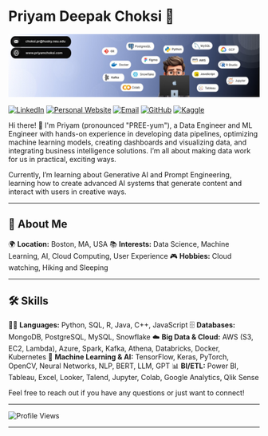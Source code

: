 # Priyam Deepak Choksi 🌟
![Header Image](https://github.com/priyam-choksi/priyam-choksi/blob/main/header.jpeg)

[![LinkedIn](https://img.shields.io/badge/LinkedIn-blue?style=flat&logo=linkedin&logoColor=white)](https://linkedin.com/choksipriyam)
[![Personal Website](https://img.shields.io/badge/Website-pink?style=flat&logo=google-chrome&logoColor=white)](https://priyamchoksi.com)
[![Email](https://img.shields.io/badge/Email-red?style=flat&logo=gmail&logoColor=white)](mailto:choksi.pr@northeastern.edu)
[![GitHub](https://img.shields.io/badge/GitHub-black?style=flat&logo=github&logoColor=white)](https://github.com/priyam-choksi)
[![Kaggle](https://img.shields.io/badge/Kaggle-blue?style=flat&logo=kaggle&logoColor=white)](https://www.kaggle.com/priyamchoksi)

Hi there! 👋 I'm Priyam (pronounced "PREE-yum"), a Data Engineer and ML Engineer with hands-on experience in developing data pipelines, optimizing machine learning models, creating dashboards and visualizing data, and integrating business intelligence solutions. I’m all about making data work for us in practical, exciting ways.   

Currently, I’m learning about Generative AI and Prompt Engineering, learning how to create advanced AI systems that generate content and interact with users in creative ways.

---

## 🚀 About Me

🌍 **Location:** Boston, MA, USA
📚 **Interests:** Data Science, Machine Learning, AI, Cloud Computing, User Experience
🎮 **Hobbies:** Cloud watching, Hiking and Sleeping

---

## 🛠️ Skills

🧑‍💻 **Languages:** Python, SQL, R, Java, C++, JavaScript
🗄️ **Databases:** MongoDB, PostgreSQL, MySQL, Snowflake
☁️ **Big Data & Cloud:** AWS (S3, EC2, Lambda), Azure, Spark, Kafka, Athena, Databricks, Docker, Kubernetes
🤖 **Machine Learning & AI:** TensorFlow, Keras, PyTorch, OpenCV, Neural Networks, NLP, BERT, LLM, GPT
📊 **BI/ETL:** Power BI, Tableau, Excel, Looker, Talend, Jupyter, Colab, Google Analytics, Qlik Sense


Feel free to reach out if you have any questions or just want to connect!

---

![Profile Views](https://komarev.com/ghpvc/?username=priyamchoksi&color=blue)

---
